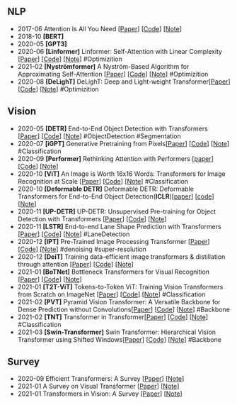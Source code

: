
## NLP

- 2017-06 Attention Is All You Need [[Paper](https://arxiv.org/pdf/1706.03762.pdf)] [[Code](https://nbviewer.jupyter.org/github/tensorflow/docs/blob/master/site/en/tutorials/text/transformer.ipynb)] [[Note](https://github.com/junxnone/tech-io/issues/756)]
- 2018-10 **[BERT]**
- 2020-05 **[GPT3]**
- 2020-06 **[Linformer]** Linformer: Self-Attention with Linear Complexity [[Paper](https://arxiv.org/abs/2006.04768)] [[Code](https://github.com/lucidrains/linformer)] [[Note](https://github.com/junxnone/tech-io/issues/932)]  #Optimizition
- 2021-02 **[Nyströmformer]**  A Nyström-Based Algorithm for Approximating Self-Attention [[Paper](https://arxiv.org/abs/2102.03902)] [[Code](https://github.com/mlpen/Nystromformer)] [[Note](https://github.com/junxnone/tech-io/issues/935)] #Optimizition
- 2020-08 **[DeLighT]** DeLighT: Deep and Light-weight Transformer[[Paper](https://arxiv.org/abs/2008.00623)] [[Code](https://github.com/sacmehta/delight)] [[Note](notelink)] #Optimizition


## Vision

- 2020-05 **[DETR]** End-to-End Object Detection with Transformers [[Paper](https://arxiv.org/abs/2005.12872v3)] [[Code](https://github.com/facebookresearch/detr)] [[Note](notelink)] #ObjectDetection #Segmentation
- 2020-07 **[iGPT]** Generative Pretraining from Pixels[[Paper](https://cdn.openai.com/papers/Generative_Pretraining_from_Pixels_V2.pdf)] [[Code](https://github.com/openai/image-gpt)] [[Note](notelink)] #Classification
- 2020-09 **[Performer]** Rethinking Attention with Performers  [[paper](https://arxiv.org/pdf/2009.14794.pdf)] [[Code](https://github.com/google-research/google-research/tree/master/performer)] [[Note](https://github.com/junxnone/tech-io/issues/925)]
- 2020-10 **[ViT]** An Image is Worth 16x16 Words: Transformers for Image Recognition at Scale [[Paper](https://arxiv.org/abs/2010.11929)] [[Code](https://github.com/google-research/vision_transformer)] [[Note](https://github.com/junxnone/tech-io/issues/916)] #Classification
- 2020-10 **[Deformable DETR]** Deformable DETR: Deformable Transformers for End-to-End Object Detection(**ICLR**)[[paper](https://arxiv.org/abs/2010.04159)] [[code](https://github.com/fundamentalvision/Deformable-DETR)] [[Note](notelink)]
- 2020-11 **[UP-DETR]** UP-DETR: Unsupervised Pre-training for Object Detection with Transformers [[Paper](https://arxiv.org/abs/2011.09094)] [[Code](codelink)] [[Note](notelink)]
- 2020-11 **[LSTR]** End-to-end Lane Shape Prediction with Transformers [[Paper](https://arxiv.org/pdf/2011.04233.pdf)] [[Code](https://github.com/liuruijin17/LSTR)] [[Note](notelink)] #LaneDetection
- 2020-12 **[IPT]** Pre-Trained Image Processing Transformer [[Paper](https://arxiv.org/abs/2012.00364)] [[Code](codelink)] [[Note](notelink)] #denoising #super-resolution
- 2020-12 **[DeiT]** Training data-efficient image transformers & distillation through attention [[Paper](https://arxiv.org/abs/2012.12877)] [[Code](https://github.com/facebookresearch/deit)]  [[Note](https://github.com/junxnone/tech-io/issues/931)]
- 2021-01 **[BoTNet]** Bottleneck Transformers for Visual Recognition [[Paper](https://arxiv.org/abs/2101.11605)] [[Code](https://paperswithcode.com/paper/bottleneck-transformers-for-visual#code)]  [[Note](https://github.com/junxnone/tech-io/issues/929)]
- 2021-01 **[T2T-ViT]** Tokens-to-Token ViT: Training Vision Transformers from Scratch on ImageNet [[Paper](https://arxiv.org/abs/2101.11986)] [[Code](https://github.com/yitu-opensource/T2T-ViT)] [[Note](https://github.com/junxnone/tech-io/issues/928)] #Classification
- 2021-02 **[PVT]** Pyramid Vision Transformer: A Versatile Backbone for Dense Prediction without Convolutions[[Paper](https://arxiv.org/abs/2102.12122)] [[Code](https://github.com/whai362/PVT)] [[Note](https://github.com/junxnone/tech-io/issues/939)] #Backbone
- 2021-02 **[TNT]** Transformer in Transformer[[Paper](https://arxiv.org/abs/2103.00112)] [[Code](https://github.com/huawei-noah/noah-research/tree/master/TNT)] [[Note](https://github.com/junxnone/tech-io/issues/940)] #Classification
- 2021-03 **[Swin-Transformer]** Swin Transformer: Hierarchical Vision Transformer using Shifted Windows[[Paper](https://arxiv.org/abs/2103.14030)] [[Code](https://github.com/microsoft/Swin-Transformer)] [[Note](https://github.com/junxnone/tech-io/issues/958)] #Backbone 

## Survey



- 2020-09 Efficient Transformers: A Survey [[Paper](https://arxiv.org/abs/2009.06732)] [[Note](https://github.com/junxnone/tech-io/issues/934)]
- 2021-01 A Survey on Visual Transformer [[Paper](https://arxiv.org/pdf/2012.12556.pdf)]  [[Note](https://github.com/junxnone/tech-io/issues/926)]
- 2021-01 Transformers in Vision: A Survey [[Paper](https://arxiv.org/pdf/2101.01169.pdf)]  [[Note](https://github.com/junxnone/tech-io/issues/927)]
